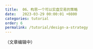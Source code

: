 ```yaml
---
title:  06、构思一个可以实盘交易的策略
date:   2023-03-29 00:00:01 +0800
categories: tutorial
order: 6
permalink: /tutorial/design-a-strategy
---
```


（文章编辑中）




